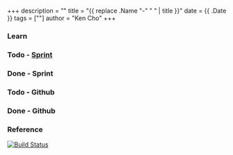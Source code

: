 +++
description = ""
title = "{{ replace .Name "-" " " | title }}"
date = {{ .Date }}
tags = [""]
author = "Ken Cho"
+++  

### Learn

### Todo - [Sprint ](https://github.com/orgs/gigascience/projects/ )
### Done - Sprint

### Todo - Github

### Done - Github


### Reference


[![Build Status](https://travis-ci.com/kencho51/gigathing.svg?branch=master)](https://travis-ci.com/kencho51/gigathing)

